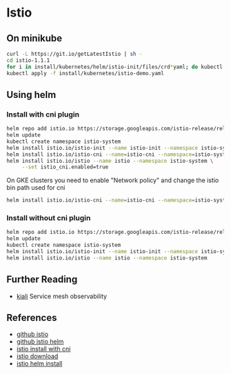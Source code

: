 # Istio

## On minikube

```bash
curl -L https://git.io/getLatestIstio | sh -
cd istio-1.1.1
for i in install/kubernetes/helm/istio-init/files/crd*yaml; do kubectl apply -f $i; done
kubectl apply -f install/kubernetes/istio-demo.yaml
```


## Using helm
### Install with cni plugin
```bash
helm repo add istio.io https://storage.googleapis.com/istio-release/releases/1.1.1/charts/
helm update
kubectl create namespace istio-system
helm install istio.io/istio-init --name istio-init --namespace istio-system --set istio_cni.enabled=true
helm install istio.io/istio-cni --name=istio-cni --namespace=istio-system
helm install istio.io/istio --name istio --namespace istio-system \
     --set istio_cni.enabled=true
```
On GKE clusters you need to enable "Network policy" and change the istio bin path used for cni
```bash
helm install istio.io/istio-cni --name=istio-cni --namespace=istio-system --set cniBinDir=/home/kubernetes/bin
```

### Install without cni plugin
```bash
helm repo add istio.io https://storage.googleapis.com/istio-release/releases/1.1.1/charts/
helm update
kubectl create namespace istio-system
helm install istio.io/istio-init --name istio-init --namespace istio-system
helm install istio.io/istio --name istio --namespace istio-system
```

## Further Reading

- [kiali](https://www.kiali.io/) Service mesh observability

## References

- [github istio](https://github.com/istio/istio)
- [github istio helm](https://github.com/istio/istio/tree/master/install/kubernetes/helm/istio)
- [istio install with cni](https://istio.io/docs/setup/kubernetes/additional-setup/cni/)
- [istio download](https://istio.io/docs/setup/kubernetes/download/)
- [istio helm install](https://istio.io/docs/setup/kubernetes/install/helm/)

